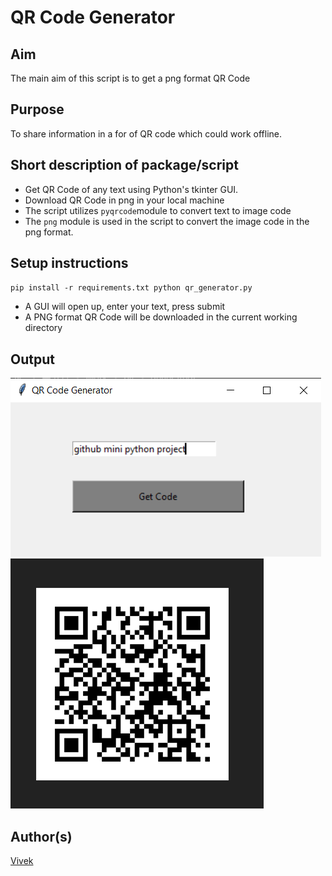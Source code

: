 # QR Code Generator

## Aim
The main aim of this script is to get a png format QR Code

## Purpose

To share information in a for of QR code which could work offline.


## Short description of package/script

- Get QR Code of any text using Python's tkinter GUI.
- Download QR Code in png in your local machine
- The script utilizes `pyqrcode`module to convert text to image code
- The `png` module is used in the script to convert the image code in the png format.


## Setup instructions

`
pip install -r requirements.txt
python qr_generator.py
`
- A GUI will open up, enter your text, press submit
- A PNG format QR Code will be downloaded in the current working directory

## Output
![](./Images/vivekScreen01.png)
<br/>
![](./Images/vivekScreen02.png)


## Author(s)

[Vivek](https://github.com/vivekthedev)

